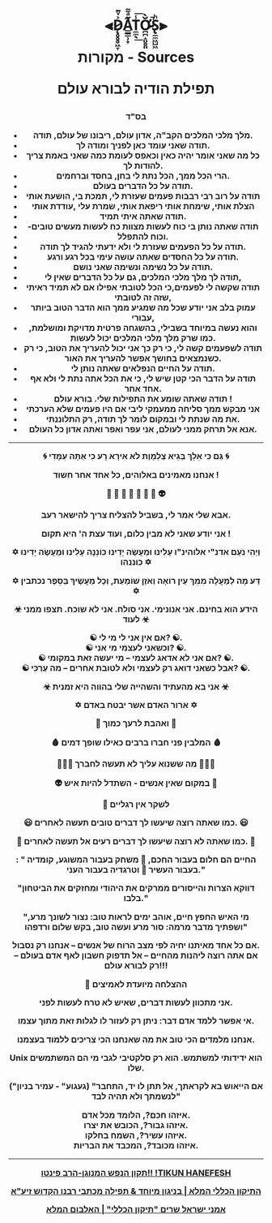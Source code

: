 <h1 align="center">

  ⫷D̷̨̥̥̥͖̞͐ͮ̄A̳̳̹̟̋ͣ͌ͅT̼̼̖̾͟͞Ơ̷̴̪̪̝͈̥͈̆̀̚S̢̼̼͖̺͖ͪ⫸
 
  
  מקורות - Sources
  
  
תפילת הודיה לבורא עולם
  
<h3 align="center">
  
  
  בס"ד 


-	מלך מלכי המלכים הקב"ה, אדון עולם, ריבונו של עולם, תודה. 
-	תודה שאני עומד כאן לפניך ומודה לך.
-	כל מה שאני אומר יהיה כאין וכאפס לעומת כמה שאני באמת צריך להודות לך.
-	הרי הכל ממך, הכל נתת לי בחן, בחסד וברחמים.
-	תודה על כל הדברים בעולם.
-	תודה על רוב רבי רבבות פעמים שעזרת לי, תמכת בי, הושעת אותי
-	הצלת אותי, שימחת אותי ריפאת אותי, שמרת עלי ,עודדת אותי
-	תודה שאתה איתי תמיד.
-	-תודה שאתה נותן בי כוח לעשות מצוות כח לעשות מעשים טובים
-	וכוח להתפלל.
-	תודה על כל הפעמים שעזרת לי ולא ידעתי להגיד לך תודה.
-	תודה על כל החסדים שאתה עושה עימי בכל רגע ורגע.
-	תודה על כל נשימה ונשימה שאני נושם.
-	תודה לך מלך מלכי המלכים, גם על כל הדברים שאין לי,
-	תודה שקשה לי לפעמים,כי הכל לטובתי אפילו אם לא תמיד ראיתי שזה זה לטובתי,
-	עמוק בלב אני יודע שכל מה שמגיע ממך הוא הדבר הטוב ביותר עבורי,
-	והוא נעשה במיוחד בשבילי, בהשגחה פרטית מדויקת ומושלמת, כמו שרק מלך מלכי המלכים יכול לעשות.
-	תודה לשפעמים קשה לי, כי רק כך אני יכול להעריך את הטוב, כי רק כשנמצאים בחושך אפשר להעריך את האור.
-	תודה על החיים הנפלאים שאתה נותן לי.
-	תודה על הדבר הכי קטן שיש לי, כי את הכל אתה נתת לי ולא אף אחד אחר.
-	תודה שאתה שומע את התפילות שלי. בורא עולם !
-	אני מבקש ממך סליחה ממעמקי ליבי אם היו פעמים שלא הערכתי
-	את מה שנתת לי ובמקום לומר לך תודה, רק התלוננתי.
-	אנא אל תרחק ממני לעולם, אני עפר ואפר ואתה אדון כל העולם.

  ---
  
🌀 גַּם כִּי אֵלֵךְ בְּגֵיא צַלְמָוֶת לֹא אִירָא רָע כִּי אַתָּה עִמָּדִי 🌀

אנחנו מאמינים באלוהים, כל אחד אחר חשוד !

  🐽 👦 👧 👨 👩 👻 👀 👽

אבא שלי אמר לי, בשביל להצליח צריך להישאר רעב.

אני יודע שאני לא מבין כלום, ועוד עצת ה' היא תקום !

✡ וַיְהִי נֹעַם אדנ"י אלוהינ"ו עָלִינוּ וּמַעֲשֶׂה יָדֵינוּ כּוֹנֵנָּה עָלִינוּ וּמַעֲשֶׂה יָדִינוּ כוננהו ✡

✡ דַּע מָה לַמַּעֲלָה מִמֵּךְ עַיִן רוֹאָה וְאֹזֶן שׁוֹמַעַת, וְכָל מַעֲשֶׂיךָ בַּסֵּפֶר נכתבין ✡

☣ הידע הוא בחינם. אני אנונימי. אני סולח. אני לא שוכח. תצפו ממני לעוד ☣

☯ אם אין אני לי מי לי? ☯.  
☯ וכשאני לעצמי מי אני? ☯.  
☯ אם אני לא אדאג לעצמי – מי יעשה זאת במקומי? ☯.  
☯ אבל כשאני דואג רק לעצמי ולא לטובת אחרים – מה עֶרְכִּי? ☯.  


☣ אני בא מהעתיד והשהייה שלי בהווה היא זמנית ☣

✡ ארור האדם אשר יבטח באדם ✡

💙 ואהבת לרעך כמוך 💙

🩸 המלבין פני חברו ברבים כאילו שופך דמים 🩸

🧑‍🤝‍🧑 מה ששנוא עליך לא תעשה לחברך 🧑‍🤝‍🧑

👽 במקום שאין אנשים - השתדל להיות איש 👀

🦵 לשקר אין רגליים

😃 כמו שאתה רוצה שיעשו לך דברים טובים תעשה לאחרים. 😃

🤔 כמו שאתה לא רוצה שיעשו לך דברים רעים אל תעשה לאחרים. 🤔

: " החיים הם חלום בעבור החכם, 🎲 משחק בעבור המשוגע, קומדיה בעבור העשיר 🤑 וטרגדיה בעבור העני."

 "דווקא הצרות והייסורים ממרקים את היהודי ומחזקים את הביטחון בלבו."

"מי האיש החפץ חיים, אוהב ימים לראות טוב: נצור לשונך מרע, ושפתיך מדבר מרמה: סור מרע ועשה טוב, בקש שלום ורדפהו"

אם כל אחד מאיתנו יחיה לפי מצב הרוח של אנשים – אנחנו רק נסבול.  
אם אתה רוצה ליהנות מהחיים – אל תדפוק חשבון לאף אדם בעולם – רק לבורא עולם!!!

🥇 ההצלחה מיועדת לאמיצים

 אני מתכוון לעשות דברים, שאיש לא טרח לעשות לפני.

 אי אפשר ללמד אדם דבר: ניתן רק לעזור לו לגלות זאת מתוך עצמו.

 אנחנו מלמדים הכי טוב את מה שאנחנו הכי צריכים ללמוד בעצמנו.

 Unix הוא ידידותי למשתמש. הוא רק סלקטיבי לגבי מי הם המשתמשים שלו.


("געגוע" - עמיר בניון)
"אם הייאוש בא לקראתך, אל תתן לו יד, התחבר לנשמתך ולא תהיה לבד"


איזהו חכם?, הלומד מכל אדם.  
איזהו גבור?, הכובש את יצרו.  
איזהו עשיר?, השמח בחלקו.  
איזהו מכובד?, המכבד את הבריות.  


  
  ---
  
  [תקון הנפש המנוגן-הרב פינטו!! !TIKUN HANEFESH](https://www.youtube.com/watch?v=-arhdtzQX0Y)
  
  [התיקון הכללי המלא | בניגון מיוחד & תפילה מכתבי רבנו הקדוש זיע"א](https://www.youtube.com/watch?v=c9vGfZrSk_0)
  
  [אמני ישראל שרים "תיקון הכללי" | האלבום המלא](https://www.youtube.com/watch?v=AL87MPoKwPM)
  
  []()

  
